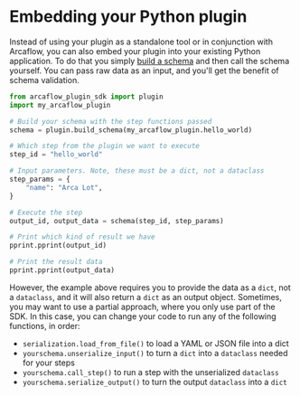 # Embedding your Python plugin

Instead of using your plugin as a standalone tool or in conjunction with Arcaflow, you can also embed your plugin into your existing Python application. To do that you simply [build a schema](/arcaflow/plugins/python/data-model/) and then call the schema yourself. You can pass raw data as an input, and you'll get the benefit of schema validation.

```python title="myapp.py"
from arcaflow_plugin_sdk import plugin
import my_arcaflow_plugin

# Build your schema with the step functions passed
schema = plugin.build_schema(my_arcaflow_plugin.hello_world)

# Which step from the plugin we want to execute
step_id = "hello_world"

# Input parameters. Note, these must be a dict, not a dataclass
step_params = {
    "name": "Arca Lot",
}

# Execute the step
output_id, output_data = schema(step_id, step_params)

# Print which kind of result we have
pprint.pprint(output_id)

# Print the result data
pprint.pprint(output_data)
```

However, the example above requires you to provide the data as a `dict`, not a `dataclass`, and it will also return a `dict` as an output object. Sometimes, you may want to use a partial approach, where you only use part of the SDK. In this case, you can change your code to run any of the following functions, in order:

- `serialization.load_from_file()` to load a YAML or JSON file into a dict
- `yourschema.unserialize_input()` to turn a `dict` into a `dataclass` needed for your steps
- `yourschema.call_step()` to run a step with the unserialized `dataclass`
- `yourschema.serialize_output()` to turn the output `dataclass` into a `dict`